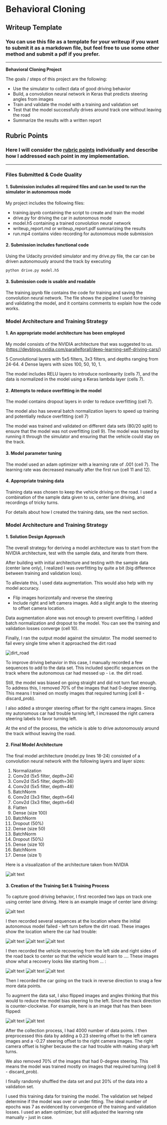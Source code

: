# **Behavioral Cloning** 

## Writeup Template

### You can use this file as a template for your writeup if you want to submit it as a markdown file, but feel free to use some other method and submit a pdf if you prefer.

---

**Behavioral Cloning Project**

The goals / steps of this project are the following:
* Use the simulator to collect data of good driving behavior
* Build, a convolution neural network in Keras that predicts steering angles from images
* Train and validate the model with a training and validation set
* Test that the model successfully drives around track one without leaving the road
* Summarize the results with a written report


[//]: # (Image References)

[image1]: ./examples/placeholder.png "Model Visualization"
[image2]: ./examples/placeholder.png "Grayscaling"
[image3]: ./examples/placeholder_small.png "Recovery Image"
[image4]: ./examples/placeholder_small.png "Recovery Image"
[image5]: ./examples/placeholder_small.png "Recovery Image"
[image6]: ./examples/placeholder_small.png "Normal Image"
[image7]: ./examples/placeholder_small.png "Flipped Image"

## Rubric Points
### Here I will consider the [rubric points](https://review.udacity.com/#!/rubrics/432/view) individually and describe how I addressed each point in my implementation.  

---
### Files Submitted & Code Quality

#### 1. Submission includes all required files and can be used to run the simulator in autonomous mode

My project includes the following files:
* training.ipynb containing the script to create and train the model
* drive.py for driving the car in autonomous mode
* model.h5 containing a trained convolution neural network 
* writeup_report.md or writeup_report.pdf summarizing the results
* run.mp4 contains video recording for autonomous mode submission

#### 2. Submission includes functional code
Using the Udacity provided simulator and my drive.py file, the car can be driven autonomously around the track by executing 
```sh
python drive.py model.h5
```

#### 3. Submission code is usable and readable

The training.ipynb file contains the code for training and saving the convolution neural network. The file shows the pipeline I used for training and validating the model, and it contains comments to explain how the code works.

### Model Architecture and Training Strategy

#### 1. An appropriate model architecture has been employed

My model consists of the NVIDIA architecture that was suggested to us. (https://devblogs.nvidia.com/parallelforall/deep-learning-self-driving-cars/)

5 Convolutional layers with 5x5 filters, 3x3 filters, and depths ranging from 24-64. 4 Dense layers with sizes 100, 50, 10, 1.

The model includes RELU layers to introduce nonlinearity (cells 7), and the data is normalized in the model using a Keras lambda layer (cells 7). 

#### 2. Attempts to reduce overfitting in the model

The model contains dropout layers in order to reduce overfitting (cell 7). 

The model also has several batch normalization layers to speed up training and potentially reduce overfitting (cell 7)

The model was trained and validated on different data sets (80/20 split) to ensure that the model was not overfitting (cell 9). The model was tested by running it through the simulator and ensuring that the vehicle could stay on the track.

#### 3. Model parameter tuning

The model used an adam optimizer with a learning rate of .001 (cell 7). The learning rate was decreased manually after the first run (cell 11 and 12).

#### 4. Appropriate training data

Training data was chosen to keep the vehicle driving on the road. I used a combination of the sample data given to us, center lane driving, and recordings of tricky turns.

For details about how I created the training data, see the next section. 

### Model Architecture and Training Strategy

#### 1. Solution Design Approach

The overall strategy for deriving a model architecture was to start from the NVIDIA architecture, test with the sample data, and iterate from there.

After building with initial architecture and testing with the sample data (center lane only), I realized I was overfitting by quite a bit (big difference between training and validation loss).

To alleviate this, I used data augmentation. This would also help with my model accuracy.
* Flip images horizontally and reverse the steering
* Include right and left camera images. Add a slight angle to the steering to offset camera location.

Data augmentation alone was not enough to prevent overfitting. I added batch normalization and dropout to the model. You can see the training and validation losses converge (cell 10).

Finally, I ran the output model against the simulator. The model seemed to fail every single time when it approached the dirt road

![dirt_road][image1]

To improve driving behavior in this case, I manually recorded a few sequences to add to the data set. This included specific sequences on the track where the autonomous car had messed up - i.e. the dirt road.

Still, the model was biased on going straight and did not turn fast enough. To address this, I removed 70% of the images that had 0-degree steering. This means I trained on mostly images that required turning (cell 8 - discard_prob). 

I also added a stronger steering offset for the right camera images. Since my autonomous car had trouble turning left, I increased the right camera steering labels to favor turning left.

At the end of the process, the vehicle is able to drive autonomously around the track without leaving the road.

#### 2. Final Model Architecture

The final model architecture (model.py lines 18-24) consisted of a convolution neural network with the following layers and layer sizes:

1. Normalization
2. Conv2d (5x5 filter, depth=24)
3. Conv2d (5x5 filter, depth=36)
4. Conv2d (5x5 filter, depth=48)
5. BatchNorm
6. Conv2d (3x3 filter, depth=64)
7. Conv2d (3x3 filter, depth=64)
8. Flatten
9. Dense (size 100)
10. BatchNorm
11. Dropout (50%)
12. Dense (size 50)
13. BatchNorm
14. Dropout (50%)
15. Dense (size 10)
16. BatchNorm
17. Dense (size 1)

Here is a visualization of the architecture taken from NVIDIA

![alt text][image1]

#### 3. Creation of the Training Set & Training Process

To capture good driving behavior, I first recorded two laps on track one using center lane driving. Here is an example image of center lane driving:

![alt text][image2]

I then recorded several sequences at the location where the initial autonomous model failed - left turn before the dirt road. These images show the location where the car had trouble:

![alt text][image3]
![alt text][image4]
![alt text][image5]

I then recorded the vehicle recovering from the left side and right sides of the road back to center so that the vehicle would learn to .... These images show what a recovery looks like starting from ... :

![alt text][image3]
![alt text][image4]
![alt text][image5]

Then I recorded the car going on the track in reverse direction to snag a few more data points.

To augment the data sat, I also flipped images and angles thinking that this would to reduce the model bias steering to the left. Since the track direction is counter-clockwise. For example, here is an image that has then been flipped:

![alt text][image6]
![alt text][image7]

After the collection process, I had 4000 number of data points. I then preprocessed this data by adding a 0.23 steering offset to the left camera images and a -0.27 steering offset to the right camera images. The right camera offset is higher because the car had trouble with making sharp left turns.

We also removed 70% of the images that had 0-degree steering. This means the model was trained mostly on images that required turning (cell 8 - discard_prob). 

I finally randomly shuffled the data set and put 20% of the data into a validation set. 

I used this training data for training the model. The validation set helped determine if the model was over or under fitting. The ideal number of epochs was 7 as evidenced by convergence of the training and validation losses. I used an adam optimizer, but still adjusted the learning rate manually - just in case.
